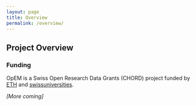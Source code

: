 ```yaml
---
layout: page
title: Overview
permalink: /overview/
---
```


## Project Overview

### Funding

OpEM is a Swiss Open Research Data Grants (CHORD) project funded by [ETH](https://ethrat.ch/en/eth-domain/open-research-data/) and [swissuniversities](https://www.swissuniversities.ch/en/topics/digitalisation/open-research-data/swiss-open-research-data-grants/).

*[More coming]*
